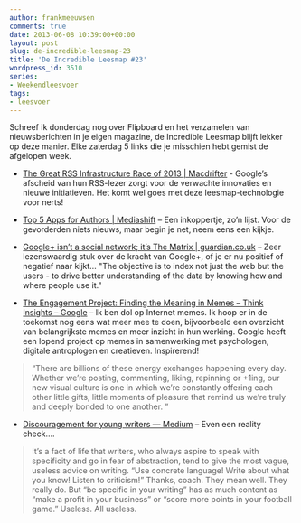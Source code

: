 ```yaml
---
author: frankmeeuwsen
comments: true
date: 2013-06-08 10:39:00+00:00
layout: post
slug: de-incredible-leesmap-23
title: 'De Incredible Leesmap #23'
wordpress_id: 3510
series:
- Weekendleesvoer
tags:
- leesvoer
---
```


Schreef ik donderdag nog over Flipboard en het verzamelen van nieuwsberichten in je eigen magazine, de Incredible Leesmap blijft lekker op deze manier. Elke zaterdag 5 links die je misschien hebt gemist de afgelopen week.



	
  * [The Great RSS Infrastructure Race of 2013 | Macdrifter](http://www.macdrifter.com/2013/06/the-great-rss-infrastructure-race-of-2013.html) - Google’s afscheid van hun RSS-lezer zorgt voor de verwachte innovaties en nieuwe initiatieven. Het komt wel goes met deze leesmap-technologie voor nerts!

	
  * [Top 5 Apps for Authors | Mediashift](http://www.pbs.org/mediashift/2013/05/top-5-apps-for-authors) – Een inkoppertje, zo’n lijst. Voor de gevorderden niets nieuws, maar begin je net, neem eens een kijkje.

	
  * [Google+ isn’t a social network; it’s The Matrix | guardian.co.uk](http://www.guardian.co.uk/technology/blog/2013/jun/04/google-plus-the-matrix) – Zeer lezenswaardig stuk over de kracht van Google+, of je er nu positief of negatief naar kijkt…
"The objective is to index not just the web but the users - to drive better understanding of the data by knowing how and where people use it."

	
  * [The Engagement Project: Finding the Meaning in Memes – Think Insights – Google](http://www.google.com/think/articles/memes-with-meaning.html#utm_medium=social&amp;utm_campaign=twgplus&amp;utm_source=memes-with-meaning) – Ik ben dol op Internet memes. Ik hoop er in de toekomst nog eens wat meer mee te doen, bijvoorbeeld een overzicht van belangrijkste memes en meer inzicht in hun werking. Google heeft een lopend project op memes in samenwerking met psychologen, digitale antroplogen en creatieven. Inspirerend!


<blockquote>“There are billions of these energy exchanges happening every day. Whether we’re posting, commenting, liking, repinning or +1ing, our new visual culture is one in which we’re constantly offering each other little gifts, little moments of pleasure that remind us we’re truly and deeply bonded to one another. ”</blockquote>




	
  * [Discouragement for young writers — Medium](https://medium.com/i-m-h-o/8a8024b84e2e) – Even een reality check….


<blockquote>It’s a fact of life that writers, who always aspire to speak with specificity and go in fear of abstraction, tend to give the most vague, useless advice on writing. “Use concrete language! Write about what you know! Listen to criticism!” Thanks, coach. They mean well. They really do. But “be specific in your writing” has as much content as “make a profit in your business” or “score more points in your football game.” Useless. All useless.</blockquote>





